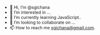 - 👋 Hi, I’m @sgichana
- 👀 I’m interested in ...
- 🌱 I’m currently learning JavaScript..
- 💞️ I’m looking to collaborate on ...
- 📫 How to reach me sgichana@gmail.com.

<!---
sgichana/sgichana is a ✨ special ✨ repository because its `README.md` (this file) appears on your GitHub profile.
You can click the Preview link to take a look at your changes.
--->
